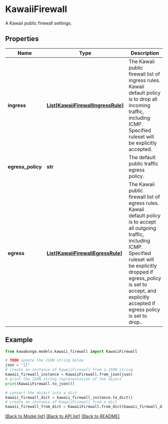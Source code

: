 # KawaiiFirewall

A Kawaii public firewall settings.

## Properties

Name | Type | Description | Notes
------------ | ------------- | ------------- | -------------
**ingress** | [**List[KawaiiFirewallIngressRule]**](KawaiiFirewallIngressRule.md) | The Kawaii public firewall list of ingress rules. Kawaii default policy is to drop all incoming traffic, including ICMP. Specified ruleset will be explicitly accepted. | [optional] 
**egress_policy** | **str** | The default public traffic egress policy. | [optional] [default to 'accept']
**egress** | [**List[KawaiiFirewallEgressRule]**](KawaiiFirewallEgressRule.md) | The Kawaii public firewall list of egress rules. Kawaii default policy is to accept all outgoing traffic, including ICMP. Specified ruleset will be explicitly dropped if egress_policy is set to accept, and explicitly accepted if egress policy is set to drop.. | [optional] 

## Example

```python
from kowabunga.models.kawaii_firewall import KawaiiFirewall

# TODO update the JSON string below
json = "{}"
# create an instance of KawaiiFirewall from a JSON string
kawaii_firewall_instance = KawaiiFirewall.from_json(json)
# print the JSON string representation of the object
print(KawaiiFirewall.to_json())

# convert the object into a dict
kawaii_firewall_dict = kawaii_firewall_instance.to_dict()
# create an instance of KawaiiFirewall from a dict
kawaii_firewall_from_dict = KawaiiFirewall.from_dict(kawaii_firewall_dict)
```
[[Back to Model list]](../README.md#documentation-for-models) [[Back to API list]](../README.md#documentation-for-api-endpoints) [[Back to README]](../README.md)


